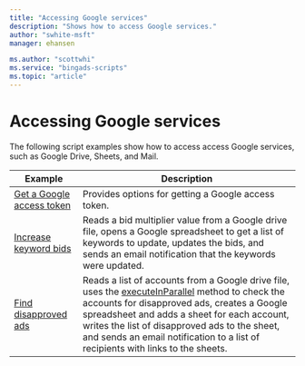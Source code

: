 ```yaml
---
title: "Accessing Google services"
description: "Shows how to access Google services."
author: "swhite-msft"
manager: ehansen

ms.author: "scottwhi"
ms.service: "bingads-scripts"
ms.topic: "article"
---
```


# Accessing Google services

The following script examples show how to access access Google services, such as Google Drive, Sheets, and Mail.

|Example|Description
|-|-
|[Get a Google access token](getting-access-token.md)|Provides options for getting a Google access token.
|[Increase keyword bids](urlfetch-example.md)|Reads a bid multiplier value from a Google drive file, opens a Google spreadsheet to get a list of keywords to update, updates the bids, and sends an email notification that the keywords were updated.
|[Find disapproved ads](execute-in-parallel.md)|Reads a list of accounts from a Google drive file, uses the [executeInParallel](../reference/BingAdsAccountSelector.md) method to check the accounts for disapproved ads, creates a Google spreadsheet and adds a sheet for each account, writes the list of disapproved ads to the sheet, and sends an email notification to a list of recipients with links to the sheets.

